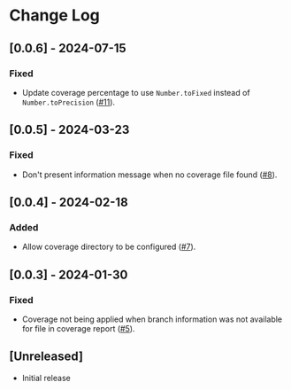# Change Log

## [0.0.6] - 2024-07-15

### Fixed

- Update coverage percentage to use `Number.toFixed` instead of `Number.toPrecision` ([#11](https://github.com/dewski/vscode-simplecov/pull/11)).

## [0.0.5] - 2024-03-23

### Fixed

- Don't present information message when no coverage file found ([#8](https://github.com/dewski/vscode-simplecov/pull/8)).

## [0.0.4] - 2024-02-18

### Added

- Allow coverage directory to be configured ([#7](https://github.com/dewski/vscode-simplecov/pull/7)).

## [0.0.3] - 2024-01-30

### Fixed

- Coverage not being applied when branch information was not available for file in coverage report ([#5](https://github.com/dewski/vscode-simplecov/pull/5)).

## [Unreleased]

- Initial release
